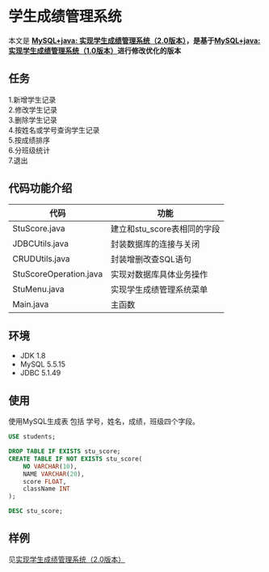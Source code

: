 # 学生成绩管理系统

本文是 **[MySQL+java: 实现学生成绩管理系统（2.0版本）](https://blog.csdn.net/qq_36937684/article/details/112502793)，是基于[MySQL+java: 实现学生成绩管理系统（1.0版本）](https://blog.csdn.net/qq_36937684/article/details/108757156)进行修改优化的版本** 

## 任务
1.新增学生记录<br>
2.修改学生记录<br>
3.删除学生记录<br>
4.按姓名或学号查询学生记录<br>
5.按成绩排序<br>
6.分班级统计<br>
7.退出<br>

## 代码功能介绍
代码     | 功能
-------- | -----
StuScore.java  | 建立和stu_score表相同的字段
JDBCUtils.java  | 封装数据库的连接与关闭
CRUDUtils.java | 封装增删改查SQL语句
StuScoreOperation.java| 实现对数据库具体业务操作
StuMenu.java| 实现学生成绩管理系统菜单
Main.java|主函数

## 环境
 - JDK 1.8
 - MySQL 5.5.15
 - JDBC 5.1.49
 
## 使用
使用MySQL生成表
包括 学号，姓名，成绩，班级四个字段。
```sql
USE students;

DROP TABLE IF EXISTS stu_score;
CREATE TABLE IF NOT EXISTS stu_score(
	NO VARCHAR(10),
	NAME VARCHAR(20),
	score FLOAT,
	className INT
);

DESC stu_score;
``` 

## 样例
见[实现学生成绩管理系统（2.0版本）](https://blog.csdn.net/qq_36937684/article/details/112502793)
